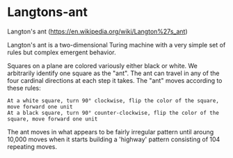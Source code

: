 # Langtons-ant
Langton's ant (https://en.wikipedia.org/wiki/Langton%27s_ant)

Langton's ant is a two-dimensional Turing machine with a very simple set of rules but complex emergent behavior.

Squares on a plane are colored variously either black or white. We arbitrarily identify one square as the "ant". The ant can travel in any of the four cardinal directions at each step it takes. The "ant" moves according to these rules:

    At a white square, turn 90° clockwise, flip the color of the square, move forward one unit
    At a black square, turn 90° counter-clockwise, flip the color of the square, move forward one unit

The ant moves in what appears to be fairly irregular pattern until aroung 10,000 moves when it starts building a 'highway' pattern consisting of 104 repeating moves.
